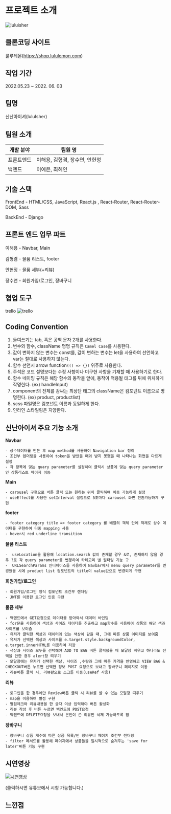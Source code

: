 # 프로젝트 소개

![luluisher](https://velog.velcdn.com/images/sorin44/post/223b6137-92f2-414f-bc37-b78b8b69381c/image.jpg)

## 클론코딩 사이트
룰루레몬(https://shop.lululemon.com)

## 작업 기간
2022.05.23 ~ 2022. 06. 03

## 팀명
신난아이셔(luluIsher)

## 팀원 소개

| 개발 분야  | 팀원 명                        |
| ---------- | ------------------------------ |
| 프론트엔드 | 이해용, 김형겸, 장수연, 안현정 |
| 백엔드     | 이예은, 최혜인                 |

## 기술 스택
FrontEnd - HTML/CSS, JavaScript, React.js , React-Router, React-Router-DOM, Sass

BackEnd - Django

## 프론트 엔드 업무 파트
이해용 - Navbar, Main

김형겸 - 물품 리스트, footer

안현정 - 물품 세부(+리뷰)

장수연 - 회원가입/로그인, 장바구니

## 협업 도구
trello
![trello](https://velog.velcdn.com/images/sorin44/post/6b6bd942-0996-4770-b568-997a0842afa3/image.png)

## Coding Convention

1. 들여쓰기는 tab, 혹은 공백 문자 2개를 사용한다.
2. 변수와 함수, className 명명 규칙은 `Camel Case`를 사용한다.
3. 값이 변하지 않는 변수는 const를, 값이 변하는 변수는 let을 사용하여 선언하고 var는 절대로 사용하지 않는다.
4. 함수 선언시 arrow function`(() => {})` 위주로 사용한다.
5. 주석은 코드 설명보다는 수정 사항이나 미구현 사항을 기재할 때 사용하기로 한다.
6. 함수 네이밍 규칙은 해당 함수의 동작을 앞에, 동작이 적용될 태그를 뒤에 위치하게 작명한다. (ex) handleInput)
7. component의 전체를 감싸는 최상단 태그의 className은 컴포넌트 이름으로 명명한다. (ex) product, productlist)
8. scss 파일명은 컴포넌트 이름과 동일하게 한다.
9. 인라인 스타일링은 지양한다.



## 신난아이셔 주요 기능 소개
**Navbar**
```
- 상수데이터를 만든 후 map method를 사용하여 Navigation bar 정리
- 조건부 렌더링을 사용하여 token을 받았을 때와 받지 못했을 때 나타나는 화면을 다르게 설정
- 각 항목에 맞는 quary parameter를 설정하여 클릭시 상품에 맞는 query parameter인 상품리스트 페이지 이동
```

**Main**
```
- carousel 구현으로 버튼 클릭 또는 원하는 위치 클릭하여 이동 가능하게 설정
- useEffect를 사용한 setInterval 설정으로 5초마다 carousel 화면 전환가능하게 구현
```

**footer**

```
- footer category title => footer category 를 배열의 객체 안에 객체로 상수 데이터를 구현하여 다중 mapping 사용
- hover시 red underline transition 
```

**물품 리스트**

```
-  useLocation을 활용해 location.search 값이 존재할 경우 &로, 존재하지 않을 경우 ?로 각 query parameter를 변경하여 카테고리 별 필터링 기능 구
-  URLSearchParams 인터페이스를 사용하여 Navbar에서 menu query parameter를 변경했을 시에 product list 컴포넌트의 title이 value값으로 변경되게 구현
```

**회원가입/로그인**
```
- 회원가입/로그인 양식 컴포넌트 조건부 렌더링
- JWT를 이용한 로그인 인증 구현
```

**물품 세부**
```
- 백엔드에서 GET요청으로 데이터를 받아와서 데이터 바인딩
- for문을 사용하여 색상과 사이즈 데이터를 추출하고 map함수를 사용하여 상품의 해당 색과 사이즈를 보여줌
- 유저가 클릭한 색상과 데이터에 있는 색상이 같을 때, 그에 따른 상품 이미지를 보여줌
- 유저가 선택한 색상과 사이즈를 e.target.style.backgroundColor, e.target.innerHTML를 이용하여 저장
- 색상과 사이즈 모두를 선택해야 ADD TO BAG 버튼 클릭했을 때 모달창 띄우고 하나라도 선택을 안한 경우 alert창 띄우기
- 모달창에는 유저가 선택한 색상, 사이즈 ,수량과 그에 따른 가격을 반영하고 VIEW BAG & CHECKOUT버튼 누르면 선택한 정보 POST 요청으로 보내고 장바구니 페이지로 이동
- 리뷰버튼 클릭 시, 리뷰란으로 스크롤 이동(useRef 사용)
```

**리뷰**
```
- 로그인을 한 경우에만 Review버튼 클릭 시 리뷰를 쓸 수 있는 모달창 띄우기
- map을 이용하여 별점 구현
- 별점체크와 리뷰내용을 한 글자 이상 입력해야 버튼 활성화
- 리뷰 작성 후 버튼 누르면 백엔드에 POST요청
- 백엔드에 DELETE요청을 보내서 본인이 쓴 리뷰만 삭제 가능하도록 함
```

**장바구니**
```
- 장바구니 상품 개수에 따른 상품 목록/빈 장바구니 페이지 조건부 렌더링
- filter 메서드를 활용해 페이지에서 상품들을 일시적으로 숨겨주는 'save for later'버튼 기능 구현
```

## 시연영상
[![시연영상](https://img.youtube.com/vi/W34uDKZyf1s/0.jpg)](https://www.youtube.com/embed/W34uDKZyf1s)

(클릭하시면 유튜브에서 시청 가능합니다.)

## 느낀점
